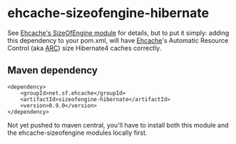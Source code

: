 ehcache-sizeofengine-hibernate
===============================

See [Ehcache's SizeOfEngine module](http://terracotta-oss.github.io/ehcache-sizeofengine/) for details, but to put it
simply: adding this dependency to your pom.xml, will have [Ehcache](http://www.ehcache.org)'s Automatic Resource
Control (aka [ARC](http://ehcache.org/documentation/arc)) size Hibernate4 caches correctly.

Maven dependency
----------------

	<dependency>
		<groupId>net.sf.ehcache</groupId>
		<artifactId>sizeofengine-hibernate</artifactId>
		<version>0.9.0</version>
	</dependency>

Not yet pushed to maven central, you'll have to install both this module and the ehcache-sizeofengine modules locally first.
